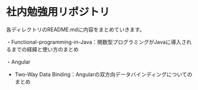 # 社内勉強用リポジトリ

各ディレクトリのREADME.mdに内容をまとめていきます。

・Functional-programming-in-Java：関数型プログラミングがJavaに導入されるまでの経緯と使い方のまとめ

・Angular
  - Two-Way Data Binding：Angularの双方向データバインディングについてのまとめ
